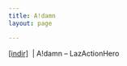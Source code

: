 ```yaml
---
title: A!damn
layout: page

---
```

<a href="https://cloud.mail.ru/public/e1c6a73c4614/A%21damn%20-%20LazActionHero" target="_blank">[indir]</a>   |   A!damn &#8211; LazActionHero
